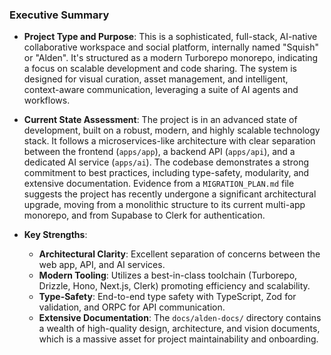 ### Executive Summary

*   **Project Type and Purpose**: This is a sophisticated, full-stack, AI-native collaborative workspace and social platform, internally named "Squish" or "Alden". It's structured as a modern Turborepo monorepo, indicating a focus on scalable development and code sharing. The system is designed for visual curation, asset management, and intelligent, context-aware communication, leveraging a suite of AI agents and workflows.

*   **Current State Assessment**: The project is in an advanced state of development, built on a robust, modern, and highly scalable technology stack. It follows a microservices-like architecture with clear separation between the frontend (`apps/app`), a backend API (`apps/api`), and a dedicated AI service (`apps/ai`). The codebase demonstrates a strong commitment to best practices, including type-safety, modularity, and extensive documentation. Evidence from a `MIGRATION_PLAN.md` file suggests the project has recently undergone a significant architectural upgrade, moving from a monolithic structure to its current multi-app monorepo, and from Supabase to Clerk for authentication.

*   **Key Strengths**:
    *   **Architectural Clarity**: Excellent separation of concerns between the web app, API, and AI services.
    *   **Modern Tooling**: Utilizes a best-in-class toolchain (Turborepo, Drizzle, Hono, Next.js, Clerk) promoting efficiency and scalability.
    *   **Type-Safety**: End-to-end type safety with TypeScript, Zod for validation, and ORPC for API communication.
    *   **Extensive Documentation**: The `docs/alden-docs/` directory contains a wealth of high-quality design, architecture, and vision documents, which is a massive asset for project maintainability and onboarding.
